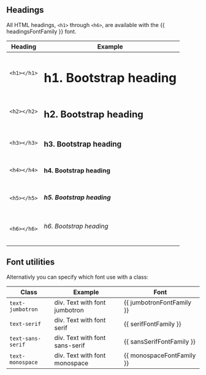 ## Headings

All HTML headings, `<h1>` through `<h6>`, are available with the {{ headingsFontFamily }} font.

Heading | Example
--- | ---
`<h1></h1>` | <h1>h1. Bootstrap heading</h1>
`<h2></h2>` | <h2>h2. Bootstrap heading</h2>
`<h3></h3>` | <h3>h3. Bootstrap heading</h3>
`<h4></h4>` | <h4>h4. Bootstrap heading</h4>
`<h5></h5>` | <h5>h5. Bootstrap heading</h5>
`<h6></h6>` | <h6>h6. Bootstrap heading</h6>

## Font utilities

Alternativly you can specify which font use with a class:


Class | Example | Font
--- | --- | ---
`text-jumbotron` | <div class="text-jumbotron">div. Text with font jumbotron</div> | {{ jumbotronFontFamily }}
`text-serif` | <div class="text-serif">div. Text with font serif</div> | {{ serifFontFamily }}
`text-sans-serif` | <div class="text-sans-serif">div. Text with font sans-serif</div> | {{ sansSerifFontFamily }}
`text-monospace` | <div class="text-monospace">div. Text with font monospace</div> | {{ monospaceFontFamily }}

<script>
  import { get, trim } from 'lodash'
  import mainVariables from '!!sass-extract-loader?{"includePaths": ["./"]}!@styles/variables.scss'

  export default {
    computed: {
      headingsFontFamily () {
        return this.getFontValue("$headings-font-family")
      },
      jumbotronFontFamily () {
        return this.getFontValue("$jumbotron-font-family")
      },
      serifFontFamily () {
        return this.getFontValue("$font-family-serif")
      },
      sansSerifFontFamily () {
        return this.getFontValue("$font-family-sans-serif")
      },
      monospaceFontFamily () {
        return this.getFontValue("$font-family-monospace")
      }
    },
    methods: {
      getFontValue (name) {
        const [ font ] = get(mainVariables, ['global', name, 'value'], [{ value: null }])
        return trim(font.value, '\'"')
      }
    }
  }
</script>
